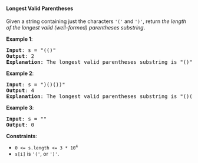 #### Longest Valid Parentheses

Given a string containing just the characters `'('` and `')'`, return _the
length of the longest valid (well-formed) parentheses substring_.

**Example 1**:

<pre><b>Input</b>: s = "(()"
<b>Output</b>: 2
<b>Explanation</b>: The longest valid parentheses substring is "()"
</pre>

**Example 2**:

<pre><b>Input</b>: s = ")()())"
<b>Output</b>: 4
<b>Explanation</b>: The longest valid parentheses substring is "()()"
</pre>

**Example 3**:

<pre><b>Input</b>: s = ""
<b>Output</b>: 0
</pre>

**Constraints**:

- <code>0 <= s.length <= 3 \* 10<sup>4</sup></code>
- `s[i]` is `'('`, or `')'`.
